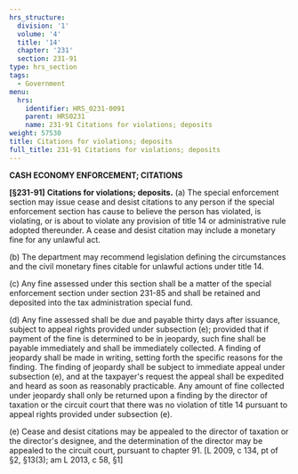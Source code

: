 ```yaml
---
hrs_structure:
  division: '1'
  volume: '4'
  title: '14'
  chapter: '231'
  section: 231-91
type: hrs_section
tags:
  - Government
menu:
  hrs:
    identifier: HRS_0231-0091
    parent: HRS0231
    name: 231-91 Citations for violations; deposits
weight: 57530
title: Citations for violations; deposits
full_title: 231-91 Citations for violations; deposits
---
```

**CASH ECONOMY ENFORCEMENT; CITATIONS**

**[§231-91]** **Citations for violations; deposits.** (a) The special enforcement section may issue cease and desist citations to any person if the special enforcement section has cause to believe the person has violated, is violating, or is about to violate any provision of title 14 or administrative rule adopted thereunder. A cease and desist citation may include a monetary fine for any unlawful act.

(b) The department may recommend legislation defining the circumstances and the civil monetary fines citable for unlawful actions under title 14.

(c) Any fine assessed under this section shall be a matter of the special enforcement section under section 231-85 and shall be retained and deposited into the tax administration special fund.

(d) Any fine assessed shall be due and payable thirty days after issuance, subject to appeal rights provided under subsection (e); provided that if payment of the fine is determined to be in jeopardy, such fine shall be payable immediately and shall be immediately collected. A finding of jeopardy shall be made in writing, setting forth the specific reasons for the finding. The finding of jeopardy shall be subject to immediate appeal under subsection (e), and at the taxpayer's request the appeal shall be expedited and heard as soon as reasonably practicable. Any amount of fine collected under jeopardy shall only be returned upon a finding by the director of taxation or the circuit court that there was no violation of title 14 pursuant to appeal rights provided under subsection (e).

(e) Cease and desist citations may be appealed to the director of taxation or the director's designee, and the determination of the director may be appealed to the circuit court, pursuant to chapter 91\. [L 2009, c 134, pt of §2, §13(3); am L 2013, c 58, §1]